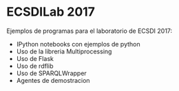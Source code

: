 ECSDILab 2017
=============

Ejemplos de programas para el laboratorio de ECSDI 2017:

* IPython notebooks con ejemplos de python
* Uso de la libreria Multiprocessing
* Uso de Flask
* Uso de rdflib
* Uso de SPARQLWrapper
* Agentes de demostracion



